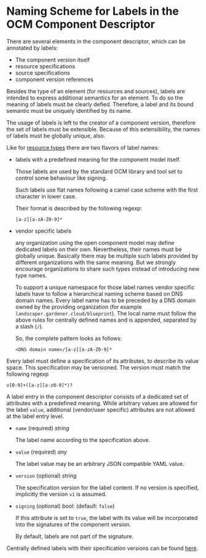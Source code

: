 # Naming Scheme for Labels in the OCM Component Descriptor

There are several elements in the component descriptor, which
can be annotated by labels:

- The component version itself
- resource specifications
- source specifications
- component version references

Besides the type of an element (for resources and sources), labels
are intended to express additional semantics for an element. 
To do so the meaning of labels must be clearly defied. Therefore,
a label and its bound semantic must be uniquely identified by its name.

The usage of labels is left to the creator of a component version, therefore
the set of labels must be extensible.
Because of this extensibility, the names of labels must be globally
unique, also.

Like for [resource types](resourcetypes.md) there are two flavors
of label names:

- labels with a predefined meaning for the component model itself.

  Those labels are used by the standard OCM library and tool set to
  control some behaviour like signing.

  Such labels use flat names following a camel case scheme with
  the first character in lower case.

  Their format is described by the following regexp:

  ```regex
  [a-z][a-zA-Z0-9]*
  ```

- vendor specific labels

  any organization using the open component model may define dedicated labels
  on their own. Nevertheless, their names must be globally unique.
  Basically there may be multiple such labels provided by different organizations
  with the same meaning. But we strongly encourage organizations to share
  such types instead of introducing new type names.

  To support a unique namespace for those label names vendor specific labels
  have to follow a hierarchical naming scheme based on DNS domain names.
  Every label name has to be preceded by a DNS domain owned by the providing
  organization (for example `landscaper.gardener.cloud/blueprint`).
  The local name must follow the above rules for centrally defined names
  and is appended, separated by a slash (`/`).

  So, the complete pattern looks as follows:

  ```
  <DNS domain name>/[a-z][a-zA-Z0-9]*
  ```
  
Every label must define a specification of its attributes,
to describe its value space. This specification may be versioned.
The version must match the following regexp

```
v[0-9]+([a-z][a-z0-9]*)?
```

A label entry in the component descriptor consists of a dedicated set of
attributes with a predefined meaning. While arbitrary values are allowed for the 
label `value`, additional (vendor/user specific) attributes are not
allowed at the label entry level.

- `name` (required) *string*

  The label name according to the specification above.

- `value` (required) *any*

  The label value may be an arbitrary JSON compatible YAML value.

- `version` (optional) *string*

  The specification version for the label content. If no version is
  specified, implicitly the version `v1` is assumed.

- `signing` (optional) *bool*:  (default: `false`)

  If this attribute is set to `true`, the label with its value will be incorporated
  into the signatures of the component version.

  By default, labels are not part of the signature.

Centrally defined labels with their specification versions
can be found [here](../labels/README.md).